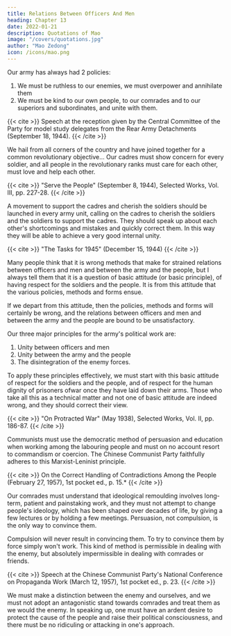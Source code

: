 ```yaml
---
title: Relations Between Officers And Men
heading: Chapter 13
date: 2022-01-21
description: Quotations of Mao
image: "/covers/quotations.jpg"
author: "Mao Zedong"
icon: /icons/mao.png
---
```



Our army has always had 2 policies:

1. We must be ruthless to our enemies, we must overpower and annihilate them
2. We must be kind to our own people, to our comrades and to our superiors and subordinates, and unite with them.

{{< cite >}}
Speech at the reception given by the Central Committee of the Party for model study delegates from the Rear Army Detachments (September 18, 1944).
{{< /cite >}}


We hail from all corners of the country and have joined together for a common revolutionary objective… Our cadres must show concern for every soldier, and all people in the revolutionary ranks must care for each other, must love and help each other.

{{< cite >}}
"Serve the People" (September 8, 1944), Selected Works, Vol. III, pp. 227-28.
{{< /cite >}}

A movement to support the cadres and cherish the soldiers should be launched in every army unit, calling on the cadres to cherish the soldiers and the soldiers to support the cadres. They should speak up about each other's shortcomings and mistakes and quickly correct them. In this way they will be able to achieve a very good internal unity.

{{< cite >}}
"The Tasks for 1945" (December 15, 1944)
{{< /cite >}}

Many people think that it is wrong methods that make for strained relations between officers and men and between the army and the people, but I always tell them that it is a question of basic attitude (or basic principle), of having respect for the soldiers and the people. It is from this attitude that the various policies, methods and forms ensue. 

If we depart from this attitude, then the policies, methods and forms will certainly be wrong, and the relations between officers and men and between the army and the people are bound to be unsatisfactory. 

Our three major principles for the army's political work are:

1. Unity between officers and men
2. Unity between the army and the people
3. The disintegration of the enemy forces. 

To apply these principles effectively, we must start with this basic attitude of respect for the soldiers and the people, and of respect for the human dignity of prisoners ofwar once they have laid down their arms. Those who take all this as a technical matter and not one of basic attitude are indeed wrong, and they should correct their view.

{{< cite >}}
"On Protracted War" (May 1938), Selected Works, Vol. II, pp. 186-87.
{{< /cite >}}

Communists must use the democratic method of persuasion and education when working among the labouring people and must on no account resort to commandism or coercion. The Chinese Communist Party faithfully adheres to this Marxist-Leninist principle.

{{< cite >}}
On the Correct Handling of Contradictions Among the People (February 27, 1957), 1st pocket ed., p. 15.*
{{< /cite >}}

Our comrades must understand that ideological remoulding involves long-term, patient and painstaking work, and they must not attempt to change people's ideology, which has been shaped over decades of life, by giving a few lectures or by holding a few meetings. Persuasion, not compulsion, is the only way to convince them. 

Compulsion will never result in convincing them. To try to convince them by force simply won't work. This kind of method is permissible in dealing with the enemy, but absolutely impermissible in
dealing with comrades or friends.

{{< cite >}}
Speech at the Chinese Communist Party's National Conference on Propaganda Work (March 12, 1957), 1st pocket ed., p. 23.
{{< /cite >}}

We must make a distinction between the enemy and ourselves, and we must not adopt an antagonistic stand towards comrades and treat them as we would the enemy. In speaking up, one must have an ardent desire to protect the cause of the people and raise their political consciousness, and there must be
no ridiculing or attacking in one's approach.
